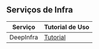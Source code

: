 ## Serviços de Infra


| **Serviço** | **Tutorial de Uso** | 
|-----------|-----------|
| DeepInfra | [Tutorial](https://github.com/Agents4Good/MasterChef-AI/blob/main/content/deep-infra/Deepinfra_Cookbook.ipynb)|
